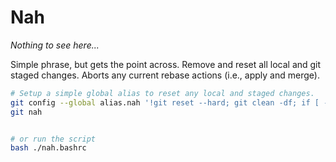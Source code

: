 # Nah

_Nothing to see here..._

Simple phrase, but gets the point across. Remove and reset all local and git staged changes. Aborts any current rebase actions (i.e., apply and merge).

```bash
# Setup a simple global alias to reset any local and staged changes.
git config --global alias.nah '!git reset --hard; git clean -df; if [ -d ".git/rebase-apply" ] || [ -d ".git/rebase-merge" ]; then git rebase --abort; fi;'
git nah


# or run the script
bash ./nah.bashrc
```